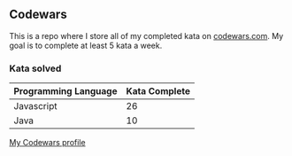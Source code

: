 ## Codewars

This is a repo where I store all of my completed kata on [codewars.com](https://www.codewars.com). My goal is to complete at least 5 kata a week.

### Kata solved



| Programming Language   | Kata Complete  |
|:-------|:-------------|
| Javascript   | 26      |
| Java   | 10  |

[My Codewars profile](https://www.codewars.com/users/torystosse)
